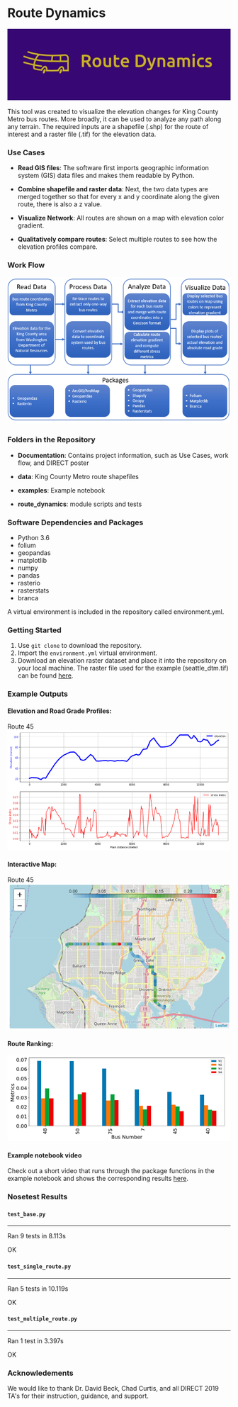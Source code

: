 # Route Dynamics
![alt text][logo]

[logo]: https://github.com/EricaEgg/Route_Dynamics/blob/master/Documentation/logo.JPG

This tool was created to visualize the elevation changes for King County Metro bus routes. More broadly, it can be 
used to analyze any path along any terrain. The required inputs are a shapefile (.shp) for the route of interest and a 
raster file (.tif) for the elevation data. 

### Use Cases

* **Read GIS files**: The software first imports geographic information system (GIS) data files and makes them readable by 
Python.

* **Combine shapefile and raster data**: Next, the two data types are merged together so that for every x and y coordinate 
along the given route, there is also a z value. 

* **Visualize Network**: All routes are shown on a map with elevation color gradient. 

* **Qualitatively compare routes**: Select multiple routes to see how the elevation profiles compare. 

### Work Flow

![alt text][flowchart]

[flowchart]: https://github.com/EricaEgg/Route_Dynamics/blob/master/Documentation/FlowChart.PNG

### Folders in the Repository

* **Documentation**: Contains project information, such as Use 
Cases, work flow, and DIRECT poster

* **data**: King County Metro route shapefiles

* **examples**: Example notebook

* **route_dynamics**: module scripts and tests

### Software Dependencies and Packages

* Python 3.6
* folium
* geopandas
* matplotlib
* numpy
* pandas
* rasterio
* rasterstats
* branca

A virtual environment is included in the repository called environment.yml.

### Getting Started

1. Use `git clone` to download the repository.
2. Import the `environment.yml` virtual environment.
3. Download an elevation raster dataset and place it into the repository on your local 
machine. The raster file used for the example (seattle_dtm.tif) can be found 
[here](https://drive.google.com/open?id=1V8-VIPGcNJ4l7Bd7OYDjIstFb1dsyhxH). 

### Example Outputs

#### Elevation and Road Grade Profiles:
Route 45
![elevation]

[elevation]: https://github.com/EricaEgg/Route_Dynamics/blob/master/examples/README_results/route45_profile.png

#### Interactive Map:
Route 45
![map]

[map]: https://github.com/EricaEgg/Route_Dynamics/blob/master/examples/README_results/map45.PNG

#### Route Ranking:

![rank]

[rank]: https://github.com/EricaEgg/Route_Dynamics/blob/master/examples/README_results/ranking_example.png

#### Example notebook video
Check out a short video that runs through the package functions in the example notebook and shows the corresponding results 
[here](https://drive.google.com/open?id=1ZpiIEzNWV0T_pzcjw9jkn3GkSxMLdkwo).

### Nosetest Results

#### `test_base.py`
----------------------------------------------------------------------
Ran 9 tests in 8.113s

OK

#### `test_single_route.py`
----------------------------------------------------------------------
Ran 5 tests in 10.119s

OK

#### `test_multiple_route.py`
----------------------------------------------------------------------
Ran 1 test in 3.397s

OK

### Acknowledements

We would like to thank Dr. David Beck, Chad Curtis, and all DIRECT 2019 TA's for their 
instruction, guidance, and support. 
 
